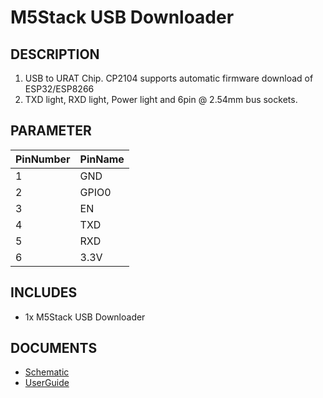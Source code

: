 # M5Stack USB Downloader

## DESCRIPTION

1. USB to URAT Chip. CP2104 supports automatic firmware download of ESP32/ESP8266
2. TXD light, RXD light, Power light and 6pin @ 2.54mm bus sockets.

## PARAMETER

PinNumber | PinName
---|---
1 | GND
2 | GPIO0
3 | EN
4 | TXD
5 | RXD
6 | 3.3V

## INCLUDES

- 1x M5Stack USB Downloader

## DOCUMENTS

- [Schematic](https://github.com/watson8544/M5Stack-UserGuide/blob/master/TOOLS_DOCS/USBtool.pdf)
- [UserGuide](https://github.com/watson8544/M5Stack-UserGuide/blob/master/TOOLS_DOCS/M5Stack-USB-Downloader-UserGuide.md)


